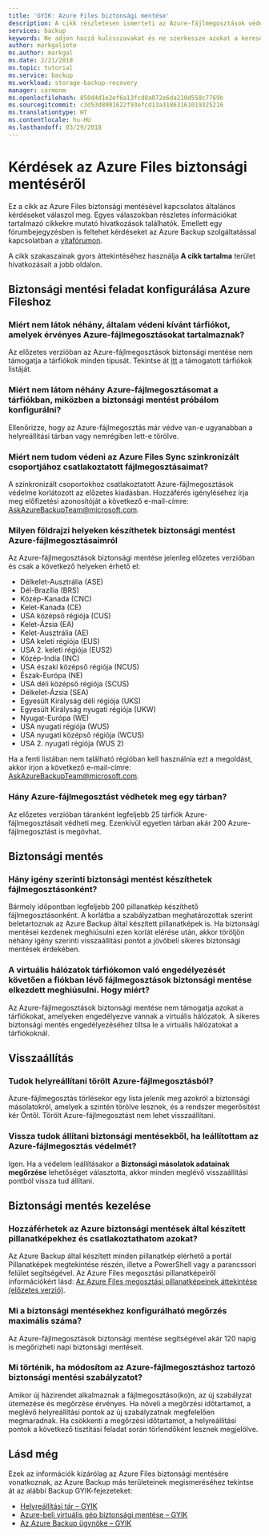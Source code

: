 ```yaml
---
title: 'GYIK: Azure Files biztonsági mentése'
description: A cikk részletesen ismerteti az Azure-fájlmegosztások védelmének módját.
services: backup
keywords: Ne adjon hozzá kulcsszavakat és ne szerkessze azokat a keresőoptimalizálást végző szakemberrel való egyeztetés nélkül.
author: markgalioto
ms.author: markgal
ms.date: 2/21/2018
ms.topic: tutorial
ms.service: backup
ms.workload: storage-backup-recovery
manager: carmonm
ms.openlocfilehash: 850d4d1e2ef6a13fcd8a072e6da210d558c7769b
ms.sourcegitcommit: c3d53d8901622f93efcd13a31863161019325216
ms.translationtype: HT
ms.contentlocale: hu-HU
ms.lasthandoff: 03/29/2018
---
```

# <a name="questions-about-backing-up-azure-files"></a>Kérdések az Azure Files biztonsági mentéséről
Ez a cikk az Azure Files biztonsági mentésével kapcsolatos általános kérdéseket válaszol meg. Egyes válaszokban részletes információkat tartalmazó cikkekre mutató hivatkozások találhatók. Emellett egy fórumbejegyzésben is feltehet kérdéseket az Azure Backup szolgáltatással kapcsolatban a [vitafórumon](https://social.msdn.microsoft.com/forums/azure/home?forum=windowsazureonlinebackup).

A cikk szakaszainak gyors áttekintéséhez használja **A cikk tartalma** terület hivatkozásait a jobb oldalon.

## <a name="configuring-the-backup-job-for-azure-files"></a>Biztonsági mentési feladat konfigurálása Azure Fileshoz

### <a name="why-cant-i-see-some-of-my-storage-accounts-i-want-to-protect-that-contain-valid-azure-file-shares-br"></a>Miért nem látok néhány, általam védeni kívánt tárfiókot, amelyek érvényes Azure-fájlmegosztásokat tartalmaznak? <br/>
Az előzetes verzióban az Azure-fájlmegosztások biztonsági mentése nem támogatja a tárfiókok minden típusát. Tekintse át [itt](troubleshoot-azure-files.md#preview-boundaries) a támogatott tárfiókok listáját.

### <a name="why-cant-i-see-some-of-my-azure-file-shares-in-the-storage-account-when-im-trying-to-configure-backup-br"></a>Miért nem látom néhány Azure-fájlmegosztásomat a tárfiókban, miközben a biztonsági mentést próbálom konfigurálni? <br/>
Ellenőrizze, hogy az Azure-fájlmegosztás már védve van-e ugyanabban a helyreállítási tárban vagy nemrégiben lett-e törölve.

### <a name="why-cant-i-protect-file-shares-connected-to-a-sync-group-in-azure-file-sync-br"></a>Miért nem tudom védeni az Azure Files Sync szinkronizált csoportjához csatlakoztatott fájlmegosztásaimat? <br/>
A szinkronizált csoportokhoz csatlakoztatott Azure-fájlmegosztások védelme korlátozott az előzetes kiadásban. Hozzáférés igényléséhez írja meg előfizetési azonosítóját a következő e-mail-címre: [AskAzureBackupTeam@microsoft.com](email:askazurebackupteam@microsoft.com). 

### <a name="in-which-geos-can-i-back-up-azure-file-shares-br"></a>Milyen földrajzi helyeken készíthetek biztonsági mentést Azure-fájlmegosztásaimról <br/>
Az Azure-fájlmegosztások biztonsági mentése jelenleg előzetes verzióban és csak a következő helyeken érhető el: 
-   Délkelet-Ausztrália (ASE) 
- Dél-Brazília (BRS)
- Közép-Kanada (CNC)
-   Kelet-Kanada (CE)
-   USA középső régiója (CUS)
-   Kelet-Ázsia (EA)
-   Kelet-Ausztrália (AE) 
-   USA keleti régiója (EUS)
-   USA 2. keleti régiója (EUS2)
-   Közép-India (INC) 
-   USA északi középső régiója (NCUS) 
-   Észak-Európa (NE) 
-   USA déli középső régiója (SCUS) 
-   Délkelet-Ázsia (SEA)
-   Egyesült Királyság déli régiója (UKS) 
-   Egyesült Királyság nyugati régiója (UKW) 
-   Nyugat-Európa (WE) 
-   USA nyugati régiója (WUS)
-   USA nyugati középső régiója (WCUS)
-   USA 2. nyugati régiója (WUS 2)

Ha a fenti listában nem található régióban kell használnia ezt a megoldást, akkor írjon a következő e-mail-címre: [AskAzureBackupTeam@microsoft.com](email:askazurebackupteam@microsoft.com).

### <a name="how-many-azure-file-shares-can-i-protect-in-a-vaultbr"></a>Hány Azure-fájlmegosztást védhetek meg egy tárban?<br/>
Az előzetes verzióban táranként legfeljebb 25 tárfiók Azure-fájlmegosztásait védheti meg. Ezenkívül egyetlen tárban akár 200 Azure-fájlmegosztást is megóvhat. 

## <a name="backup"></a>Biztonsági mentés

### <a name="how-many-on-demand-backups-can-i-take-per-file-share-br"></a>Hány igény szerinti biztonsági mentést készíthetek fájlmegosztásonként? <br/>
Bármely időpontban legfeljebb 200 pillanatkép készíthető fájlmegosztásonként. A korlátba a szabályzatban meghatározottak szerint beletartoznak az Azure Backup által készített pillanatképek is. Ha biztonsági mentései kezdenek meghiúsulni ezen korlát elérése után, akkor töröljön néhány igény szerinti visszaállítási pontot a jövőbeli sikeres biztonsági mentések érdekében.

### <a name="after-enabling-virtual-networks-on-my-storage-account-the-backup-of-file-shares-in-the-account-started-failing-why"></a>A virtuális hálózatok tárfiókomon való engedélyezését követően a fiókban lévő fájlmegosztások biztonsági mentése elkezdett meghiúsulni. Hogy miért?
Az Azure-fájlmegosztások biztonsági mentése nem támogatja azokat a tárfiókokat, amelyeken engedélyezve vannak a virtuális hálózatok. A sikeres biztonsági mentés engedélyezéséhez tiltsa le a virtuális hálózatokat a tárfiókoknál. 

## <a name="restore"></a>Visszaállítás

### <a name="can-i-recover-from-a-deleted-azure-file-share-br"></a>Tudok helyreállítani törölt Azure-fájlmegosztásból? <br/>
Azure-fájlmegosztás törlésekor egy lista jelenik meg azokról a biztonsági másolatokról, amelyek a szintén törölve lesznek, és a rendszer megerősítést kér Öntől. Törölt Azure-fájlmegosztást nem lehet visszaállítani.

### <a name="can-i-restore-from-backups-if-i-stopped-protection-on-an-azure-file-share-br"></a>Vissza tudok állítani biztonsági mentésekből, ha leállítottam az Azure-fájlmegosztás védelmét? <br/>
Igen. Ha a védelem leállításakor a **Biztonsági másolatok adatainak megőrzése** lehetőséget választotta, akkor minden meglévő visszaállítási pontból vissza tud állítani.

## <a name="manage-backup"></a>Biztonsági mentés kezelése

### <a name="can-i-access-the-snapshots-taken-by-azure-backups-and-mount-it-br"></a>Hozzáférhetek az Azure biztonsági mentések által készített pillanatképekhez és csatlakoztathatom azokat? <br/>
Az Azure Backup által készített minden pillanatkép elérhető a portál Pillanatképek megtekintése részén, illetve a PowerShell vagy a parancssori felület segítségével. Az Azure Files megosztási pillanatképeiről információkért lásd: [Az Azure Files megosztási pillanatképeinek áttekintése (előzetes verzió)](../storage/files/storage-snapshots-files.md).

### <a name="what-is-the-maximum-retention-i-can-configure-for-backups-br"></a>Mi a biztonsági mentésekhez konfigurálható megőrzés maximális száma? <br/>
Az Azure-fájlmegosztások biztonsági mentése segítségével akár 120 napig is megőrizheti napi biztonsági mentéseit.

### <a name="what-happens-when-i-change-the-backup-policy-for-an-azure-file-share-br"></a>Mi történik, ha módosítom az Azure-fájlmegosztáshoz tartozó biztonsági mentési szabályzatot? <br/>
Amikor új házirendet alkalmaznak a fájlmegosztáso(ko)n, az új szabályzat ütemezése és megőrzése érvényes. Ha növeli a megőrzési időtartamot, a meglévő helyreállítási pontok az új szabályzatnak megfelelően megmaradnak. Ha csökkenti a megőrzési időtartamot, a helyreállítási pontok a következő tisztítási feladat során törlendőként lesznek megjelölve.

## <a name="see-also"></a>Lásd még
Ezek az információk kizárólag az Azure Files biztonsági mentésére vonatkoznak, az Azure Backup más területeinek megismeréséhez tekintse át az alábbi Backup GYIK-fejezeteket:
-  [Helyreállítási tár – GYIK](backup-azure-backup-faq.md)
-  [Azure-beli virtuális gép biztonsági mentése – GYIK](backup-azure-vm-backup-faq.md)
-  [Az Azure Backup ügynöke – GYIK](backup-azure-file-folder-backup-faq.md)